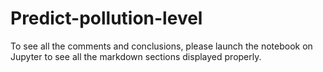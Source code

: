 # Predict-pollution-level
To see all the comments and conclusions, please launch the notebook on Jupyter to see all the markdown sections displayed properly. 
